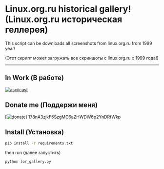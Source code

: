 Linux.org.ru historical gallery! (Linux.org.ru историческая геллерея)
===================

This script can be downloads all screenshots from linux.org.ru from 1999 year!

(Этот скрипт может загружать все скриншоты с linux.org.ru с 1999 года!)


----------


In Work (В работе)
-------------
[![asciicast](https://asciinema.org/a/0lygubiobfzy5yx0hnld25rrd.png)](https://asciinema.org/a/0lygubiobfzy5yx0hnld25rrd)


## Donate me (Поддержи меня) ##
[![donate](https://www.gpg4win.org/img/bitcoin-logo.png)]
178nA3zjkF5SzgMC6aZHWDW6p2YnDRfWkp

## Install (Установка) ##
```bash
pip install -r requirements.txt
```

then run (далее запустить)
```bash
python lor_gallery.py
```

